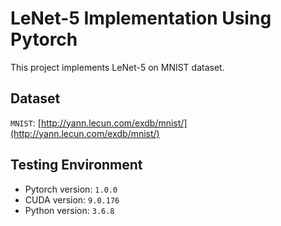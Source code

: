 # LeNet-5 Implementation Using Pytorch  

This project implements LeNet-5 on MNIST dataset.

## Dataset
`MNIST`: [http://yann.lecun.com/exdb/mnist/](http://yann.lecun.com/exdb/mnist/)

## Testing Environment
* Pytorch version: `1.0.0`
* CUDA version: `9.0.176`
* Python version: `3.6.8`